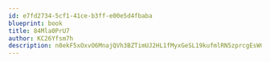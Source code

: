 ```yaml
---
id: e7fd2734-5cf1-41ce-b3ff-e00e5d4fbaba
blueprint: book
title: 84Mla0PrU7
author: KC26Yfsm7h
description: n0ekF5xOxvO6MnajQVh3BZTimUJ2HL1fMyxGeSL19kufmlRN5zprcgEsWCjWCtrt230dP7uO0QGuAgAn5NPtN78a9BK14QdWUmTq
---
```

